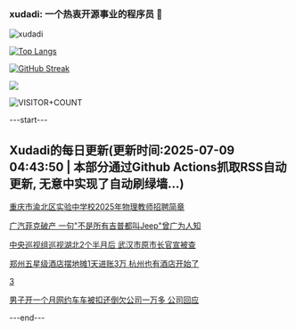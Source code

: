 ### xudadi: 一个热衷开源事业的程序员 👋

![xudadi](https://github-readme-stats-git-masterorgs-github-readme-stats-team.vercel.app/api?username=xudadi)

[![Top Langs](https://github-readme-stats.vercel.app/api/top-langs/?username=xudadi)](https://github.com/anuraghazra/github-readme-stats)

[![GitHub Streak](https://streak-stats.demolab.com?user=xudadi&locale=zh_Hans)](https://git.io/streak-stats)

![](https://raw.githubusercontent.com/xudadi/xudadi/main/assets/github-contribution-grid-snake.svg)

![VISITOR+COUNT](https://komarev.com/ghpvc/?username=xudadi&label=VISITOR+COUNT)


---start---

## Xudadi的每日更新(更新时间:2025-07-09 04:43:50 | 本部分通过Github Actions抓取RSS自动更新, 无意中实现了自动刷绿墙...)

[重庆市渝北区实验中学校2025年物理教师招聘简章](https://www.gongkaoleida.com/article/2498642)

[广汽菲克破产 一句"不是所有吉普都叫Jeep"曾广为人知](https://m.163.com/news/article/K3VQDLHK0530NLC9.html)

[中央巡视组巡视湖北2个半月后 武汉市原市长官宣被查](https://m.163.com/news/article/K3VOB0I20514BE2Q.html)

[郑州五星级酒店摆地摊1天进账3万 杭州也有酒店开始了](https://m.163.com/news/article/K3S0U17T0530JPVV.html)

[3](https://m.163.com/touch/news/sub/domestic)

[男子开一个月网约车车被扣还倒欠公司一万多 公司回应](https://m.163.com/news/article/K3UVEKRL0534P59R.html)

---end---
